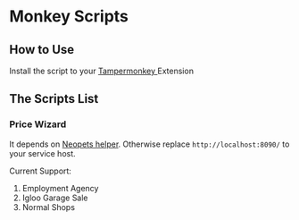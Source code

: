 # Monkey Scripts

## How to Use
Install the script to your [Tampermonkey
](https://chrome.google.com/webstore/detail/tampermonkey/dhdgffkkebhmkfjojejmpbldmpobfkfo) Extension

## The Scripts List
### Price Wizard
It depends on [Neopets helper](https://github.com/csvwolf/neopets-helper). Otherwise replace `http://localhost:8090/` to your service host.

Current Support:

1. Employment Agency
2. Igloo Garage Sale
3. Normal Shops

